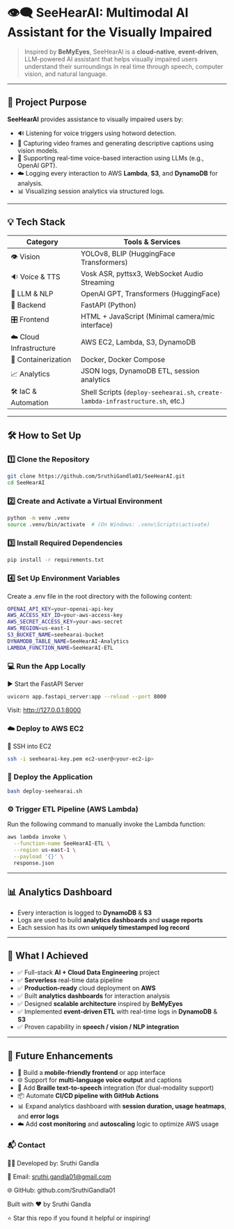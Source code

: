 # 👁️‍🗨️ SeeHearAI: Multimodal AI Assistant for the Visually Impaired

> Inspired by **BeMyEyes**, SeeHearAI is a **cloud-native**, **event-driven**, LLM-powered AI assistant that helps visually impaired users understand their surroundings in real time through speech, computer vision, and natural language.

---

## 🚀 Project Purpose

**SeeHearAI** provides assistance to visually impaired users by:

- 🔊 Listening for voice triggers using hotword detection.
- 📸 Capturing video frames and generating descriptive captions using vision models.
- 🧠 Supporting real-time voice-based interaction using LLMs (e.g., OpenAI GPT).
- ☁️ Logging every interaction to AWS **Lambda**, **S3**, and **DynamoDB** for analysis.
- 📊 Visualizing session analytics via structured logs.

---

## 💡 Tech Stack

| Category                | Tools & Services                                                                 |
|-------------------------|----------------------------------------------------------------------------------|
| 👁️ Vision               | YOLOv8, BLIP (HuggingFace Transformers)                                         |
| 🔉 Voice & TTS          | Vosk ASR, pyttsx3, WebSocket Audio Streaming                                     |
| 🧠 LLM & NLP            | OpenAI GPT, Transformers (HuggingFace)                                          |
| 🧱 Backend              | FastAPI (Python)                                                                |
| 🎛️ Frontend             | HTML + JavaScript (Minimal camera/mic interface)                                |
| ☁️ Cloud Infrastructure | AWS EC2, Lambda, S3, DynamoDB                                                   |
| 🐳 Containerization     | Docker, Docker Compose                                                          |
| 📈 Analytics            | JSON logs, DynamoDB ETL, session analytics                                      |
| 🛠️ IaC & Automation     | Shell Scripts (`deploy-seehearai.sh`, `create-lambda-infrastructure.sh`, etc.) |

---

## 🛠️ How to Set Up

### 1️⃣ Clone the Repository

```bash
git clone https://github.com/SruthiGandla01/SeeHearAI.git
cd SeeHearAI
```

### 2️⃣ Create and Activate a Virtual Environment

```bash
python -m venv .venv
source .venv/bin/activate  # (On Windows: .venv\Scripts\activate)

```
### 3️⃣ Install Required Dependencies

```bash
pip install -r requirements.txt

```

### 4️⃣ Set Up Environment Variables

Create a .env file in the root directory with the following content:

```bash
OPENAI_API_KEY=your-openai-api-key
AWS_ACCESS_KEY_ID=your-aws-access-key
AWS_SECRET_ACCESS_KEY=your-aws-secret
AWS_REGION=us-east-1
S3_BUCKET_NAME=seehearai-bucket
DYNAMODB_TABLE_NAME=SeeHearAI-Analytics
LAMBDA_FUNCTION_NAME=SeeHearAI-ETL

```
### 💻 Run the App Locally
▶️ Start the FastAPI Server

```bash
uvicorn app.fastapi_server:app --reload --port 8000

```
Visit: http://127.0.0.1:8000

### ☁️ Deploy to AWS EC2
🔐 SSH into EC2

```bash
ssh -i seehearai-key.pem ec2-user@<your-ec2-ip>

```

### 🚀 Deploy the Application
```bash
bash deploy-seehearai.sh

```
### ⚙️ Trigger ETL Pipeline (AWS Lambda)
Run the following command to manually invoke the Lambda function:

```bash
aws lambda invoke \
  --function-name SeeHearAI-ETL \
  --region us-east-1 \
  --payload '{}' \
  response.json

```
---

## 📊 Analytics Dashboard

- Every interaction is logged to **DynamoDB** & **S3**
- Logs are used to build **analytics dashboards** and **usage reports**
- Each session has its own **uniquely timestamped log record**

---

## 🏁 What I Achieved

- ✅ Full-stack **AI + Cloud Data Engineering** project  
- ✅ **Serverless** real-time data pipeline  
- ✅ **Production-ready** cloud deployment on **AWS**  
- ✅ Built **analytics dashboards** for interaction analysis  
- ✅ Designed **scalable architecture** inspired by **BeMyEyes**  
- ✅ Implemented **event-driven ETL** with real-time logs in **DynamoDB** & **S3**  
- ✅ Proven capability in **speech / vision / NLP integration**

---

## 🚀 Future Enhancements

- 📱 Build a **mobile-friendly frontend** or app interface  
- 🌐 Support for **multi-language voice output** and captions  
- 🧩 Add **Braille text-to-speech** integration (for dual-modality support)  
- 📦 Automate **CI/CD pipeline with GitHub Actions**  
- 📊 Expand analytics dashboard with **session duration, usage heatmaps**, and **error logs**  
- ☁️ Add **cost monitoring** and **autoscaling** logic to optimize AWS usage
  
### 📬 Contact

👩‍💻 Developed by: Sruthi Gandla

📧 Email: sruthi.gandla01@gmail.com

🌐 GitHub: github.com/SruthiGandla01

Built with ❤️ by Sruthi Gandla

⭐ Star this repo if you found it helpful or inspiring!
